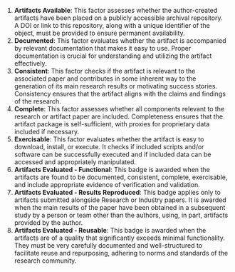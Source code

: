 1. **Artifacts Available**: This factor assesses whether the author-created artifacts have been placed on a publicly accessible archival repository. A DOI or link to this repository, along with a unique identifier of the object, must be provided to ensure permanent availability.
2. **Documented**: This factor evaluates whether the artifact is accompanied by relevant documentation that makes it easy to use. Proper documentation is crucial for understanding and utilizing the artifact effectively.
3. **Consistent**: This factor checks if the artifact is relevant to the associated paper and contributes in some inherent way to the generation of its main research results or motivating success stories. Consistency ensures that the artifact aligns with the claims and findings of the research.
4. **Complete**: This factor assesses whether all components relevant to the research or artifact paper are included. Completeness ensures that the artifact package is self-sufficient, with proxies for proprietary data included if necessary.
5. **Exercisable**: This factor evaluates whether the artifact is easy to download, install, or execute. It checks if included scripts and/or software can be successfully executed and if included data can be accessed and appropriately manipulated.
6. **Artifacts Evaluated - Functional**: This badge is awarded when the artifacts are found to be documented, consistent, complete, exercisable, and include appropriate evidence of verification and validation.
7. **Artifacts Evaluated - Results Reproduced**: This badge applies only to artifacts submitted alongside Research or Industry papers. It is awarded when the main results of the paper have been obtained in a subsequent study by a person or team other than the authors, using, in part, artifacts provided by the author.
8. **Artifacts Evaluated - Reusable**: This badge is awarded when the artifacts are of a quality that significantly exceeds minimal functionality. They must be very carefully documented and well-structured to facilitate reuse and repurposing, adhering to norms and standards of the research community.
